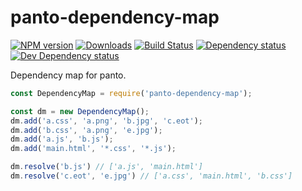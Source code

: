 # panto-dependency-map
[![NPM version][npm-image]][npm-url] [![Downloads][downloads-image]][npm-url] [![Build Status][travis-image]][travis-url] [![Dependency status][david-dm-image]][david-dm-url] [![Dev Dependency status][david-dm-dev-image]][david-dm-dev-url]

Dependency map for panto.

```js
const DependencyMap = require('panto-dependency-map');

const dm = new DependencyMap();
dm.add('a.css', 'a.png', 'b.jpg', 'c.eot');
dm.add('b.css', 'a.png', 'e.jpg');
dm.add('a.js', 'b.js');
dm.add('main.html', '*.css', '*.js');

dm.resolve('b.js') // ['a.js', 'main.html']
dm.resolve('c.eot', 'e.jpg') // ['a.css', 'main.html', 'b.css']
```

[npm-url]: https://npmjs.org/package/panto-dependency-map
[downloads-image]: http://img.shields.io/npm/dm/panto-dependency-map.svg
[npm-image]: http://img.shields.io/npm/v/panto-dependency-map.svg
[travis-url]: https://travis-ci.org/pantojs/panto-dependency-map
[travis-image]: http://img.shields.io/travis/pantojs/panto-dependency-map.svg
[david-dm-url]:https://david-dm.org/pantojs/panto-dependency-map
[david-dm-image]:https://david-dm.org/pantojs/panto-dependency-map.svg
[david-dm-dev-url]:https://david-dm.org/pantojs/panto-dependency-map#info=devDependencies
[david-dm-dev-image]:https://david-dm.org/pantojs/panto-dependency-map/dev-status.svg
